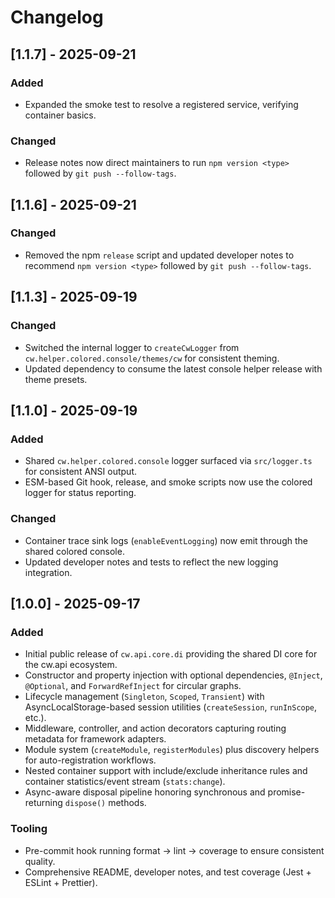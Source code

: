 # Changelog

## [1.1.7] - 2025-09-21
### Added
- Expanded the smoke test to resolve a registered service, verifying container basics.
### Changed
- Release notes now direct maintainers to run `npm version <type>` followed by `git push --follow-tags`.

## [1.1.6] - 2025-09-21
### Changed
- Removed the npm `release` script and updated developer notes to recommend `npm version <type>` followed by `git push --follow-tags`.

## [1.1.3] - 2025-09-19
### Changed
- Switched the internal logger to `createCwLogger` from `cw.helper.colored.console/themes/cw` for consistent theming.
- Updated dependency to consume the latest console helper release with theme presets.

## [1.1.0] - 2025-09-19
### Added
- Shared `cw.helper.colored.console` logger surfaced via `src/logger.ts` for consistent ANSI output.
- ESM-based Git hook, release, and smoke scripts now use the colored logger for status reporting.

### Changed
- Container trace sink logs (`enableEventLogging`) now emit through the shared colored console.
- Updated developer notes and tests to reflect the new logging integration.

## [1.0.0] - 2025-09-17
### Added
- Initial public release of `cw.api.core.di` providing the shared DI core for the cw.api ecosystem.
- Constructor and property injection with optional dependencies, `@Inject`, `@Optional`, and `ForwardRefInject` for circular graphs.
- Lifecycle management (`Singleton`, `Scoped`, `Transient`) with AsyncLocalStorage-based session utilities (`createSession`, `runInScope`, etc.).
- Middleware, controller, and action decorators capturing routing metadata for framework adapters.
- Module system (`createModule`, `registerModules`) plus discovery helpers for auto-registration workflows.
- Nested container support with include/exclude inheritance rules and container statistics/event stream (`stats:change`).
- Async-aware disposal pipeline honoring synchronous and promise-returning `dispose()` methods.

### Tooling
- Pre-commit hook running format → lint → coverage to ensure consistent quality.
- Comprehensive README, developer notes, and test coverage (Jest + ESLint + Prettier).
